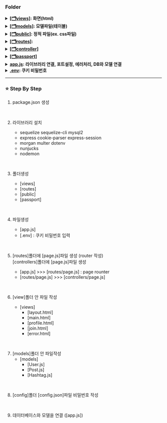 ### Folder

<details>
    <summary><b><a href="">[🗂️views]</a>: 화면(html)</b></summary>
    <ul>
      <li>
         <a href="">[layout.html]</a>
         : 화면 왼편 (로그인, 로그아웃 상태별 화면)
      </li>
      <li>
         <a href="">[main.html]</a>
         : 화면 오른편 (트윗 작성 및 트윗확인)
      </li>
      <li>
         <a href="">[profile.html]</a>
         : 팔로잉 목록, 팔로워 목록
      </li>
      <li>
         <a href="">[join.html]</a>
         : 회원가입
      </li>
      <li>
         <a href="">[error.html]</a>
         : 에러시
      </li>
    </ul>
</details>
<details>
    <summary><b><a href="">[🗂️models]</a>: 모델파일(테이블)</b></summary>
    <ul>
      <li>
         <a href="">[User.js]</a>
         : user 테이블
      </li>
      <li>
         <a href="">[Post.js]</a>
         : post 테이블
      </li>
      <li>
         <a href="">[HashTag.js]</a>
         : hashtag 테이블
      </li>
      <li>시퀄라이즈 관계파악후(associate) 생성
        <ul>
          <li>
            <a href="">[Follow]</a>
            : 팔로우한 아이디와 팔로잉한 아이디
          </li>
          <li>
            <a href="">[PostHashtag]</a> 
            <br>👉 모델에 두개 컬럼 생성 
            <br>• postId : post테이블의 id
            <br>• hashtagId: hashtag테이블의 id 
          </li>
        </ul>
      </li>
    </ul>

</details>
<details>
    <summary><b><a href="">[🗂️public]</a>: 정적 파일(ex. css파일)</b></summary>
    <ul>
      <li>aa</li>
    </ul>
</details>
<details>
    <summary><b><a href="">[🗂️routes]</a>:</b></summary>
    <ul>
      <li>aa</li>
    </ul>
</details>
<details>
    <summary><b><a href="">[🗂️controller]</b></summary>
    <ul>
      <li>aa</li>
    </ul>
</details>
<details>
    <summary><b><a href="">[🗂️passport]</b></summary>
    <ul>
      <li>aa</li>
    </ul>
</details>
<details>
    <summary><b><a href="">app.js</a>: 라이브러리 연결, 포트설정, 에러처리, DB와 모델 연결</b></summary>
    <ul>
      <li>aa</li>
    </ul>
</details>
<details>
    <summary><b><a href="">.env</a>: 쿠키 비밀번호</b></summary>
    <ul>
      <li>aa</li>
    </ul>
</details>

<hr>

### ⭐️ Step By Step

1. package.json 생성

<br>

2. 라이브러리 설치

   - sequelize sequelize-cli mysql2
   - express cookie-parser express-session
   - morgan multer dotenv
   - nunjucks
   - nodemon

<br>

3. 폴더생성

   - [views]
   - [routes]
   - [public]
   - [passport]

<br>

4. 파일생성

   - [app.js]
   - [.env] : 쿠키 비밀번호 입력

<br>

5. [routes]폴더에 [page.js]파일 생성 (router 작성)
   <br>[controllers]폴더에 [page.js]파일 생성

   - [app.js] >>> [routes/page.js] : page rounter
   - [routes/page.js] >>> [controllers/page.js]

<br>

6. [view]폴더 안 파일 작성

   - [views]
     - [layout.html]
     - [main.html]
     - [profile.html]
     - [join.html]
     - [error.html]

 <br>

7. [models]폴더 안 파일작성
   - [models]
     - [User.js]
     - [Post.js]
     - [Hashtag.js]

<br>

8. [config]폴더 [config.json]파일 비밀번호 작성

<br>

9. 데이터베이스와 모델을 연결 ([app.js])
